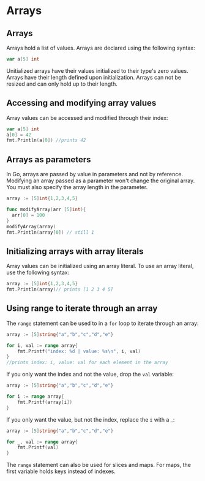 # Arrays

## Arrays
Arrays hold a list of values. Arrays are declared using the following syntax:

```go
var a[5] int
```

Unitialized arrays have their values initialized to their type's zero values. Arrays have their length defined upon initialization. Arrays can not be resized and can only hold up to their length.


## Accessing and modifying array values

Array values can be accessed and modified through their index:

```go
var a[5] int
a[0] = 42
fmt.Println(a[0]) //prints 42
```

## Arrays as parameters

In Go, arrays are passed by value in parameters and not by reference. Modifying an array passed as a parameter won't change the original array. You must also specify the array length in the parameter.


```go
array := [5]int{1,2,3,4,5}

func modifyArray(arr [5]int){
  arr[0] = 100
}
modifyArray(array)
fmt.Println(array[0]) // still 1
```

## Initializing arrays with array literals

Array values can be initialized using an array literal. To use an array literal, use the following syntax:

```go
array := [5]int{1,2,3,4,5}
fmt.Println(array)// prints [1 2 3 4 5]
```

## Using range to iterate through an array

The `range` statement can be used to in a `for` loop to iterate through an array:

```go
array := [5]string{"a","b","c","d","e"}

for i, val := range array{
    fmt.Printf("index: %d | value: %s\n", i, val)
}
//prints index: i, value: val for each element in the array
```

If you only want the index and not the value, drop the `val` variable:

```go
array := [5]string{"a","b","c","d","e"}

for i := range array{
    fmt.Printf(array[i])
}
```

If you only want the value, but not the index, replace the `i` with a _:

```go
array := [5]string{"a","b","c","d","e"}

for _, val := range array{
    fmt.Printf(val)
}
```

The `range` statement can also be used for slices and maps. For maps, the first variable holds keys instead of indexes.